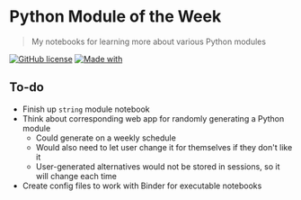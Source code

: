 # Python Module of the Week
> My notebooks for learning more about various Python modules

[![GitHub license](https://img.shields.io/github/license/jldohmann/PMOTW)](https://github.com/jldohmann/PMOTW)
[![Made with](https://img.shields.io/static/v1?label=Made%20with&message=Python&color=informational&logo=python&logoColor=white)](https://www.python.org/)

## To-do
- Finish up `string` module notebook
- Think about corresponding web app for randomly generating a Python module
  - Could generate on a weekly schedule
  - Would also need to let user change it for themselves if they don't like it
  - User-generated alternatives would not be stored in sessions, so it will change each time
- Create config files to work with Binder for executable notebooks
